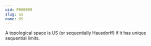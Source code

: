 ```yaml
---
uid: P000099
slug: us
name: US
---
```

A topological space is US (or sequentially Hausdorff) if it has unique sequential limits.


